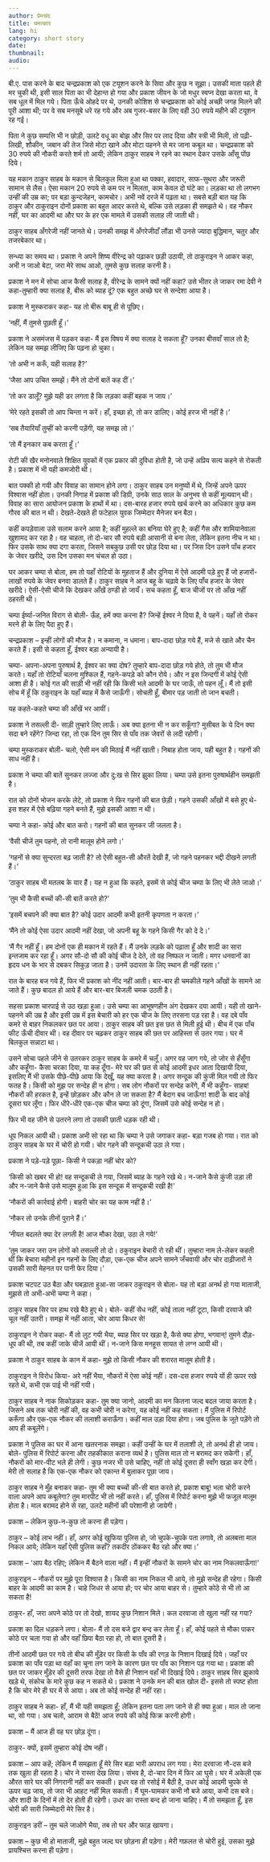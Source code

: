 ```yaml
---
author: प्रेमचंद
title: चमत्कार
lang: hi
category: short story
date: 
thumbnail: 
audio:
---
```


बी.ए. पास करने के बाद चन्द्रप्रकाश को एक टयूशन करने के सिवा और कुछ न सूझा। उसकी माता पहले ही मर चुकी थी, इसी साल पिता का भी देहान्त हो गया और प्रकाश जीवन के जो मधुर स्वप्न देखा करता था, वे सब धूल में मिल गये। पिता ऊँचे ओहदे पर थे, उनकी कोशिश से चन्द्रप्रकाश को कोई अच्छी जगह मिलने की पूरी आशा थी; पर वे सब मनसूबे धरे रह गये और अब गुजर-बसर के लिए वही 30 रुपये महीने की टयूशन रह गई।

पिता ने कुछ सम्पत्ति भी न छोड़ी, उलटे वधू का बोझ और सिर पर लाद दिया और स्त्री भी मिली, तो पढ़ी-लिखी, शौकीन, जबान की तेज जिसे मोटा खाने और मोटा पहनने से मर जाना कबूल था। चन्द्रप्रकाश को 30 रुपये की नौकरी करते शर्म तो आयी; लेकिन ठाकुर साहब ने रहने का स्थान देकर उसके आँसू पोंछ दिये।

यह मकान ठाकुर साहब के मकान से बिलकुल मिला हुआ था पक्का, हवादार, साफ-सुथरा और जरूरी सामान से लैस। ऐसा मकान 20 रुपये से कम पर न मिलता, काम केवल दो घंटे का। लड़का था तो लगभग उन्हीं की उम्र का; पर बड़ा कुन्दजेहन, कामचोर। अभी नवें दरजे में पढ़ता था। सबसे बड़ी बात यह कि ठाकुर और ठाकुराइन दोनों प्रकाश का बहुत आदर करते थे, बल्कि उसे लड़का ही समझते थे। वह नौकर नहीं, घर का आदमी था और घर के हर एक मामले में उसकी सलाह ली जाती थी।

ठाकुर साहब अँगरेजी नहीं जानते थे। उनकी समझ में अँगरेजीदाँ लौंडा भी उनसे ज्यादा बुद्धिमान, चतुर और तजरबेकार था।

सन्ध्या का समय था। प्रकाश ने अपने शिष्य वीरेन्द्र को पढ़ाकर छड़ी उठायी, तो ठाकुराइन ने आकर कहा, अभी न जाओ बेटा, जरा मेरे साथ आओ, तुमसे कुछ सलाह करनी है।

प्रकाश ने मन में सोचा आज कैसी सलाह है, वीरेन्द्र के सामने क्यों नहीं कहा? उसे भीतर ले जाकर रमा देवी ने कहा-तुम्हारी क्या सलाह है, बीरू को ब्याह दूं? एक बहुत अच्छे घर से सन्देशा आया है।

प्रकाश ने मुस्कराकर कहा- यह तो बीरू बाबू ही से पूछिए।

‘नहीं, मैं तुमसे पूछती हूँ।’

प्रकाश ने असमंजस में पड़कर कहा- मैं इस विषय में क्या सलाह दे सकता हूँ? उनका बीसवाँ साल तो है; लेकिन यह समझ लीजिए कि पढ़ना हो चुका।

‘तो अभी न करूँ, यही सलाह है?’

‘जैसा आप उचित समझें। मैंने तो दोनों बातें कह दीं।’

‘तो कर डालूँ? मुझे यही डर लगता है कि लड़का कहीं बहक न जाय।’

‘मेरे रहते इसकी तो आप चिन्ता न करें। हाँ, इच्छा हो, तो कर डालिए। कोई हरज भी नहीं है।’

‘सब तैयारियाँ तुम्हीं को करनी पड़ेंगी, यह समझ लो।’

‘तो मैं इनकार कब करता हूँ।’

रोटी की खैर मनोनवाले शिक्षित युवकों में एक प्रकार की दुविधा होती है, जो उन्हें अप्रिय सत्य कहने से रोकती है। प्रकाश में भी यही कमजोरी थी।

बात पक्की हो गयी और विवाह का सामान होने लगा। ठाकुर साहब उन मनुष्यों में थे, जिन्हें अपने ऊपर विश्वास नहीं होता। उनकी निगाह में प्रकाश की डिग्री, उनके साठ साल के अनुभव से कहीं मूल्यवान् थी। विवाह का सारा आयोजन प्रकाश के हाथों में था। दस-बारह हजार रुपये खर्च करने का अधिकार कुछ कम गौरव की बात न थी। देखते-देखते ही फटेहाल युवक जिम्मेदार मैनेजर बन बैठा।

कहीं कपड़ेवाला उसे सलाम करने आया है; कहीं मुहल्ले का बनिया घेरे हुए है; कहीं गैस और शामियानेवाला खुशामद कर रहा है। वह चाहता, तो दो-चार सौ रुपये बड़ी आसानी से बना लेता, लेकिन इतना नीच न था। फिर उसके साथ क्या दगा करता, जिसने सबकुछ उसी पर छोड़ दिया था। पर जिस दिन उसने पाँच हजार के जेवर खरीदे, उस दिन उसका मन चंचल हो उठा।

घर आकर चम्पा से बोला, हम तो यहाँ रोटियों के मुहताज हैं और दुनिया में ऐसे आदमी पड़े हुए हैं जो हजारों-लाखों रुपये के जेवर बनवा डालते हैं। ठाकुर साहब ने आज बहू के चढ़ावे के लिए पाँच हजार के जेवर खरीदे। ऐसी-ऐसी चीजें कि देखकर आँखें ठण्डी हो जायँ। सच कहता हूँ, बाज चीजों पर तो आँख नहीं ठहरती थी।

चम्पा ईर्ष्या-जनित विराग से बोली- ऊँह, हमें क्या करना है? जिन्हें ईश्वर ने दिया है, वे पहनें। यहाँ तो रोकर मरने ही के लिए पैदा हुए हैं।

चन्द्रप्रकाश – इन्हीं लोगों की मौज है। न कमाना, न धमाना। बाप-दादा छोड़ गये हैं, मजे से खाते और चैन करते हैं। इसी से कहता हूँ, ईश्वर बड़ा अन्यायी है।

चम्पा- अपना-अपना पुरुषार्थ है, ईश्वर का क्या दोष? तुम्हारे बाप-दादा छोड़ गये होते, तो तुम भी मौज करते। यहाँ तो रोटियाँ चलना मुश्किल हैं, गहने-कपड़े को कौन रोये। और न इस जिन्दगी में कोई ऐसी आशा ही है। कोई गत की साड़ी भी नहीं रही कि किसी भले आदमी के घर जाऊँ, तो पहन लूँ। मैं तो इसी सोच में हूँ कि ठकुराइन के यहाँ ब्याह में कैसे जाऊँगी। सोचती हूँ, बीमार पड़ जाती तो जान बचती।

यह कहते-कहते चम्पा की आँखें भर आयीं।

प्रकाश ने तसल्ली दी- साड़ी तुम्हारे लिए लाऊँ। अब क्या इतना भी न कर सकूँगा? मुसीबत के ये दिन क्या सदा बने रहेंगे? जिन्दा रहा, तो एक दिन तुम सिर से पाँव तक जेवरों से लदी रहोगी।

चम्पा मुस्कराकर बोली- चलो, ऐसी मन की मिठाई मैं नहीं खाती। निबाह होता जाय, यही बहुत है। गहनों की साध नहीं है।

प्रकाश ने चम्पा की बातें सुनकर लज्जा और दु:ख से सिर झुका लिया। चम्पा उसे इतना पुरुषार्थहीन समझती है।

रात को दोनों भोजन करके लेटे, तो प्रकाश ने फिर गहनों की बात छेड़ी। गहने उसकी आँखों में बसे हुए थे- इस शहर में ऐसे बढ़िया गहने बनते हैं, मुझे इसकी आशा न थी।

चम्पा ने कहा- कोई और बात करो। गहनों की बात सुनकर जी जलता है।

‘वैसी चीजें तुम पहनो, तो रानी मालूम होने लगो।’

‘गहनों से क्या सुन्दरता बढ़ जाती है? तो ऐसी बहुत-सी औरतें देखी हैं, जो गहने पहनकर भद्दी दीखने लगती हैं।’

‘ठाकुर साहब भी मतलब के यार हैं। यह न हुआ कि कहते, इसमें से कोई चीज चम्पा के लिए भी लेते जाओ।’

‘तुम भी कैसी बच्चों की-सी बातें करते हो?’

‘इसमें बचपने की क्या बात है? कोई उदार आदमी कभी इतनी कृपणता न करता।’

‘मैंने तो कोई ऐसा उदार आदमी नहीं देखा, जो अपनी बहू के गहने किसी गैर को दे दे।’

‘मैं गैर नहीं हूँ। हम दोनों एक ही मकान में रहते हैं। मैं उनके लड़के को पढ़ाता हूँ और शादी का सारा इन्तजाम कर रहा हूँ। अगर सौ-दो सौ की कोई चीज दे देते, तो वह निष्फल न जाती। मगर धनवानों का हृदय धन के भार से दबकर सिकुड़ जाता है। उनमें उदारता के लिए स्थान ही नहीं रहता।’

रात के बारह बज गये हैं, फिर भी प्रकाश को नींद नहीं आती। बार-बार ही चमकीले गहने आँखों के सामने आ जाते हैं। कुछ बादल हो आये हैं और बार-बार बिजली चमक उठती है।

सहसा प्रकाश चारपाई से उठ खड़ा हुआ। उसे चम्पा का आभूषणहीन अंग देखकर दया आयी। यही तो खाने-पहनने की उम्र है और इसी उम्र में इस बेचारी को हर एक चीज के लिए तरसना पड़ रहा है। वह दबे पाँव कमरे से बाहर निकलकर छत पर आया। ठाकुर साहब की छत इस छत से मिली हुई थी। बीच में एक पाँच फीट ऊँची दीवार थी। वह दीवार पर चढ़कर ठाकुर साहब की छत पर आहिस्ता से उतर गया। घर में बिलकुल सन्नाटा था।

उसने सोचा पहले जीने से उतरकर ठाकुर साहब के कमरे में चलूँ। अगर वह जाग गये, तो जोर से हँसूँगा और कहूँगा- कैसा चरका दिया, या कह दूँगा- मेरे घर की छत से कोई आदमी इधर आता दिखायी दिया, इसलिए मैं भी उसके पीछे-पीछे आया कि देखूँ, यह क्या करता है। अगर सन्दूक की कुंजी मिल गयी तो फिर फतह है। किसी को मुझ पर सन्देह ही न होगा। सब लोग नौकरों पर सन्देह करेंगे, मैं भी कहूँगा- साहब! नौकरों की हरकत है, इन्हें छोड़कर और कौन ले जा सकता है? मैं बेदाग बच जाऊँगा! शादी के बाद कोई दूसरा घर लूँगा। फिर धीरे-धीरे एक-एक चीज चम्पा को दूंगा, जिसमें उसे कोई सन्देह न हो।

फिर भी वह जीने से उतरने लगा तो उसकी छाती धड़क रही थी।

धूप निकल आयी थी। प्रकाश अभी सो रहा था कि चम्पा ने उसे जगाकर कहा- बड़ा गजब हो गया। रात को ठाकुर साहब के घर में चोरी हो गयी। चोर गहने की सन्दूकची उठा ले गया।

प्रकाश ने पड़े-पड़े पूछा- किसी ने पकड़ा नहीं चोर को?

‘किसी को खबर भी हो! वह सन्दूकची ले गया, जिसमें ब्याह के गहने रखे थे। न-जाने कैसे कुंजी उड़ा ली और न-जाने कैसे उसे मालूम हुआ कि इस सन्दूक में सन्दूकची रखी है!’

‘नौकरों की कार्रवाई होगी। बाहरी चोर का यह काम नहीं है।’

‘नौकर तो उनके तीनों पुराने हैं।’

‘नीयत बदलते क्या देर लगती है! आज मौका देखा, उठा ले गये!’

‘तुम जाकर जरा उन लोगों को तसल्ली तो दो। ठकुराइन बेचारी रो रही थीं। तुम्हारा नाम ले-लेकर कहती थीं कि बेचारा महीनों इन गहनों के लिए दौड़ा, एक-एक चीज अपने सामने जँचवायी और चोर दाढ़ीजारों ने उसकी सारी मेहनत पर पानी फेर दिया।’

प्रकाश चटपट उठ बैठा और घबड़ाता हुआ-सा जाकर ठकुराइन से बोला- यह तो बड़ा अनर्थ हो गया माताजी, मुझसे तो अभी-अभी चम्पा ने कहा।

ठाकुर साहब सिर पर हाथ रखे बैठे हुए थे। बोले- कहीं सेंध नहीं, कोई ताला नहीं टूटा, किसी दरवाजे की चूल नहीं उतरी। समझ में नहीं आता, चोर आया किधर से!

ठाकुराइन ने रोकर कहा- मैं तो लुट गयी भैया, ब्याह सिर पर खड़ा है, कैसे क्या होगा, भगवान्! तुमने दौड़-धूप की थी, तब कहीं जाके चीजें आयी थीं। न-जाने किस मनहूस सायत से लग्न आयी थी।

प्रकाश ने ठाकुर साहब के कान में कहा- मुझे तो किसी नौकर की शरारत मालूम होती है।

ठाकुराइन ने विरोध किया- अरे नहीं भैया, नौकरों में ऐसा कोई नहीं। दस-दस हजार रुपये यों ही ऊपर रखे रहते थे, कभी एक पाई भी नहीं गयी।

ठाकुर साहब ने नाक सिकोड़कर कहा- तुम क्या जानो, आदमी का मन कितना जल्द बदल जाया करता है। जिसने अब तक चोरी नहीं की, वह कभी चोरी न करेगा, यह कोई नहीं कह सकता। मैं पुलिस में रिपोर्ट करूँगा और एक-एक नौकर की तलाशी कराऊँगा। कहीं माल उड़ा दिया होगा। जब पुलिस के जूते पड़ेंगे तो आप ही कबूलेंगे।

प्रकाश ने पुलिस का घर में आना खतरनाक समझा। कहीं उन्हीं के घर में तलाशी ले, तो अनर्थ ही हो जाय। बोले- पुलिस में रिपोर्ट करना और तहकीकात कराना व्यर्थ है। पुलिस माल तो न बरामद कर सकेगी। हाँ, नौकरों को मार-पीट भले ही लेगी। कुछ नजर भी उसे चाहिए, नहीं तो कोई दूसरा ही स्वाँग खड़ा कर देगी। मेरी तो सलाह है कि एक-एक नौकर को एकान्त में बुलाकर पूछा जाय।

ठाकुर साहब ने मुँह बनाकर कहा- तुम भी क्या बच्चों की-सी बात करते हो, प्रकाश बाबू! भला चोरी करने वाला अपने आप कबूलेगा? तुम मारपीट भी तो नहीं करते। हाँ, पुलिस में रिपोर्ट करना मुझे भी फजूल मालूम होता है। माल बरामद होने से रहा, उलटे महीनों की परेशानी हो जायेगी।

प्रकाश – लेकिन कुछ-न-कुछ तो करना ही पड़ेगा।

ठाकुर – कोई लाभ नहीं। हाँ, अगर कोई खुफिया पुलिस हो, जो चुपके-चुपके पता लगावे, तो अलबत्ता माल निकल आये; लेकिन यहाँ ऐसी पुलिस कहाँ? तकदीर ठोंककर बैठ रहो और क्या।’

प्रकाश – ‘आप बैठ रहिए; लेकिन मैं बैठने वाला नहीं। मैं इन्हीं नौकरों के सामने चोर का नाम निकलवाऊँगा!’

ठाकुराइन – नौकरों पर मुझे पूरा विश्वास है। किसी का नाम निकल भी आये, तो मुझे सन्देह ही रहेगा। किसी बाहर के आदमी का काम है। चाहे जिधर से आया हो; पर चोर आया बाहर से। तुम्हारे कोठे से भी तो आ सकता है!

ठाकुर- हाँ, जरा अपने कोठे पर तो देखो, शायद कुछ निशान मिले। कल दरवाजा तो खुला नहीं रह गया?

प्रकाश का दिल धड़कने लगा। बोला- मैं तो दस बजे द्वार बन्द कर लेता हूँ। हाँ, कोई पहले से मौका पाकर कोठे पर चला गया हो और वहाँ छिपा बैठा रहा हो, तो बात दूसरी है।

तीनों आदमी छत पर गये तो बीच की मुँड़ेर पर किसी के पाँव की रगड़ के निशान दिखाई दिये। जहाँ पर प्रकाश का पाँव पड़ा था वहाँ का चूना लग जाने के कारण छत पर पाँव का निशान पड़ गया था। प्रकाश की छत पर जाकर मुँड़ेर की दूसरी तरफ देखा तो वैसे ही निशान वहाँ भी दिखाई दिये। ठाकुर साहब सिर झुकाये खड़े थे, संकोच के मारे कुछ कह न सकते थे। प्रकाश ने उनके मन की बात खोल दी- इससे तो स्पष्ट होता है कि चोर मेरे ही घर में से आया। अब तो कोई सन्देह ही नहीं रहा।

ठाकुर साहब ने कहा- हाँ, मैं भी यही समझता हूँ; लेकिन इतना पता लग जाने से ही क्या हुआ। माल तो जाना था, सो गया। अब चलो, आराम से बैठें! आज रुपये की कोई फिक्र करनी होगी।

प्रकाश – मैं आज ही वह घर छोड़ दूंगा।

ठाकुर- क्यों, इसमें तुम्हारा कोई दोष नहीं।

प्रकाश – आप कहें; लेकिन मैं समझता हूँ मेरे सिर बड़ा भारी अपराध लग गया। मेरा दरवाजा नौ-दस बजे तक खुला ही रहता है। चोर ने रास्ता देख लिया। संभव है, दो-चार दिन में फिर आ घुसे। घर में अकेली एक औरत सारे घर की निगरानी नहीं कर सकती। इधर वह तो रसोई में बैठी है, उधर कोई आदमी चुपके से ऊपर चढ़ जाय, तो जरा भी आहट नहीं मिल सकती। मैं घूम-घामकर कभी नौ बजे आया, कभी दस बजे। और शादी के दिनों में तो देर होती ही रहेगी। उधर का रास्ता बन्द हो जाना चाहिए। मैं तो समझता हूँ, इस चोरी की सारी जिम्मेदारी मेरे सिर है।

ठाकुराइन डरीं – तुम चले जाओगे भैया, तब तो घर और फाड़ खायगा।

प्रकाश – कुछ भी हो माताजी, मुझे बहुत जल्द घर छोड़ना ही पड़ेगा। मेरी गफ़लत से चोरी हुई, उसका मुझे प्रायश्चित्त करना ही पड़ेगा।